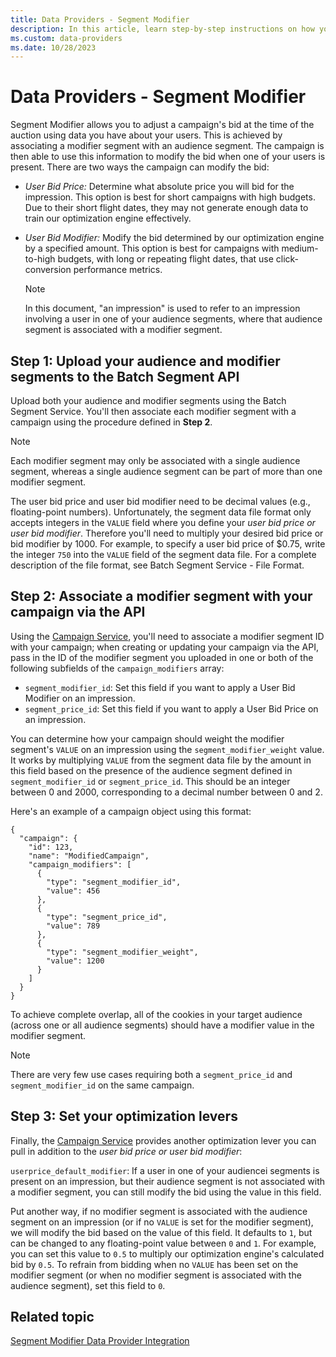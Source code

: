 ```yaml
---
title: Data Providers - Segment Modifier
description: In this article, learn step-by-step instructions on how you can associate a Segment Modifier with an audience segment.
ms.custom: data-providers
ms.date: 10/28/2023
---
```


# Data Providers - Segment Modifier

Segment Modifier allows you to adjust a campaign's bid at the time of the auction using data you have about your users. This is achieved by associating a modifier segment with an audience segment. The campaign is then able to use this information to modify the bid when one of your users is present. There are two ways the campaign can modify the bid:

- *User Bid Price:* Determine what absolute price you will bid for the impression. This option is best for short campaigns with high budgets. Due to their short flight dates, they may not generate enough data to train our optimization engine effectively.
- *User Bid Modifier:* Modify the bid determined by our optimization engine by a specified amount. This option is best for campaigns with medium-to-high budgets, with long or repeating flight dates, that use click-conversion performance metrics.
  
  > [!NOTE]
  > In this document, "an impression" is used to refer to an impression involving a user in one of your audience segments, where that audience segment is associated with a modifier segment.

## Step 1: Upload your audience and modifier segments to the Batch Segment API

Upload both your audience and modifier segments using the Batch Segment Service. You'll then associate each modifier segment with a campaign using the procedure defined in **Step 2**.

> [!NOTE]
> Each modifier segment may only be associated with a single audience segment, whereas a single audience segment can be part of more than one modifier segment.

The user bid price and user bid modifier need to be decimal values (e.g., floating-point numbers). Unfortunately, the segment data file format only accepts integers in the `VALUE` field where you define your *user bid price or user bid modifier*. Therefore you'll need to multiply your desired bid price or bid modifier by 1000. For example, to specify a user bid price of $0.75, write the integer `750` into the `VALUE` field of the segment data file. For a complete description of the file format, see Batch Segment Service - File Format.

## Step 2: Associate a modifier segment with your campaign via the API

Using the [Campaign Service](../digital-platform-api/campaign-service.md), you'll need to associate a modifier segment ID with your campaign; when creating or updating your campaign via the API, pass in the ID of the modifier segment you uploaded in one or both of the following subfields of the `campaign_modifiers` array:

- `segment_modifier_id`: Set this field if you want to apply a User Bid Modifier on an impression.
- `segment_price_id`: Set this field if you want to apply a User Bid Price on an impression.

You can determine how your campaign should weight the modifier segment's `VALUE` on an impression using the `segment_modifier_weight` value. It works by multiplying `VALUE` from the segment data file by the amount in this field based on the presence of the audience segment defined in `segment_modifier_id` or `segment_price_id`. This should be an integer between 0 and 2000, corresponding to a decimal number between 0 and 2.

Here's an example of a campaign object using this format:

```
{
  "campaign": {
    "id": 123,
    "name": "ModifiedCampaign",
    "campaign_modifiers": [
      {
        "type": "segment_modifier_id",
        "value": 456
      },
      {
        "type": "segment_price_id",
        "value": 789
      },
      {
        "type": "segment_modifier_weight",
        "value": 1200
      }
    ]
  }
}
```

To achieve complete overlap, all of the cookies in your target audience (across one or all audience segments) should have a modifier value in the modifier segment.

> [!NOTE]
> There are very few use cases requiring both a `segment_price_id` and `segment_modifier_id` on the same campaign.

## Step 3: Set your optimization levers

Finally, the [Campaign Service](../digital-platform-api/campaign-service.md) provides another optimization lever you can pull in addition to the *user bid price or user bid modifier*:

`userprice_default_modifier`: If a user in one of your audiencei segments is present on an impression, but their audience segment is not associated with a modifier segment, you can still modify the bid using the value in this field.

Put another way, if no modifier segment is associated with the audience segment on an impression (or if no `VALUE` is set for the modifier
segment), we will modify the bid based on the value of this field. It defaults to `1`, but can be changed to any floating-point value between `0` and `1`. For example, you can set this value to `0.5` to multiply our optimization engine's calculated bid by `0.5`. To refrain from bidding when no `VALUE` has been set on the modifier segment (or when no modifier segment is associated with the audience segment), set this field to `0`.

## Related topic

[Segment Modifier Data Provider Integration](segment-modifier-data-provider-integration.md)
